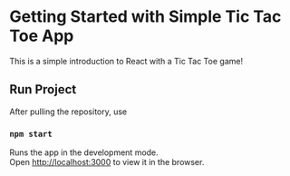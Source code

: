 # Getting Started with Simple Tic Tac Toe App

This is a simple introduction to React with a Tic Tac Toe game!

## Run Project

After pulling the repository, use

### `npm start`

Runs the app in the development mode.\
Open [http://localhost:3000](http://localhost:3000) to view it in the browser.


